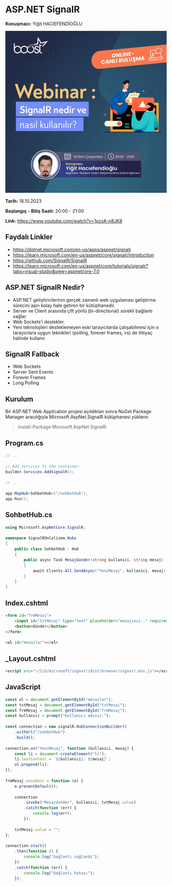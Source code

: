 # ASP.NET SignalR
**Konuşmacı:** Yiğit HACIEFENDİOĞLU

![Bilge Adam Webinar](afis.jpg)

**Tarih:** 18.10.2023

**Başlangıç - Bitiş Saati:** 20:00 - 21:00

**Link:** https://www.youtube.com/watch?v=1pzsA-n8JK8


## Faydalı Linkler
- https://dotnet.microsoft.com/en-us/apps/aspnet/signalr
- https://learn.microsoft.com/en-us/aspnet/core/signalr/introduction
- https://github.com/SignalR/SignalR
- https://learn.microsoft.com/en-us/aspnet/core/tutorials/signalr?tabs=visual-studio&view=aspnetcore-7.0 


## ASP.NET SignalR Nedir?
- ASP.NET geliştiricilerinin gerçek zamanlı web uygulaması geliştirme sürecini aşırı kolay hale getiren bir kütüphanedir.
- Server ve Client arasında çift yönlü (bi-directional) sürekli bağlantı sağlar.
- Web Sockets’i destekler.
- Yeni teknolojileri desteklemeyen eski tarayıcılarda çalışabilmesi için o tarayıcılara uygun teknikleri (polling, forever frames, vs) de ihtiyaç halinde kullanır.

## SignalR Fallback
- Web Sockets
- Server Sent Events
- Forever Frames
- Long Polling

## Kurulum
Bir ASP.NET Web Application projesi açıldıktan sonra NuGet Package Manager aracılığıyla Microsoft.AspNet.SignalR kütüphanesi yüklenir.

> Install-Package Microsoft.AspNet.SignalR

## Program.cs
```csharp
// ...

// Add services to the container.
builder.Services.AddSignalR();

// ...

app.MapHub<SohbetHub>("/sohbetHub");
app.Run();

```

## SohbetHub.cs
```csharp
using Microsoft.AspNetCore.SignalR;

namespace SignalROnCalisma.Hubs
{
    public class SohbetHub : Hub
    {
        public async Task MesajGonder(string kullanici, string mesaj)
        {
            await Clients.All.SendAsync("YeniMesaj", kullanici, mesaj);
        }
    }
}
```

## Index.cshtml
```html
<form id="frmMesaj">
    <input id="txtMesaj" type="text" placeholder="mesajınız.." required />
    <button>Gönder</button>
</form>

<ul id="mesajlar"></ul>
```

## _Layout.cshtml
```html
<script src="~/lib/microsoft/signalr/dist/browser/signalr.min.js"></script>
```

## JavaScript
```javascript
const ul = document.getElementById("mesajlar");
const txtMesaj = document.getElementById("txtMesaj");
const frmMesaj = document.getElementById("frmMesaj");
const kullanici = prompt("Kullanıcı adınız:");

const connection = new signalR.HubConnectionBuilder()
    .withUrl("/sohbetHub")
    .build();

connection.on("YeniMesaj", function (kullanici, mesaj) {
    const li = document.createElement("li");
    li.textContent = `${kullanici}: ${mesaj}`;
    ul.prepend(li);
});

frmMesaj.onsubmit = function (e) {
    e.preventDefault();

    connection
        .invoke("MesajGonder", kullanici, txtMesaj.value)
        .catch(function (err) {
            console.log(err);
        });

    txtMesaj.value = "";
};

connection.start()
    .then(function () {
        console.log("bağlantı sağlandı");
    })
    .catch(function (err) {
        console.log("bağlantı hatası");
    });
```
